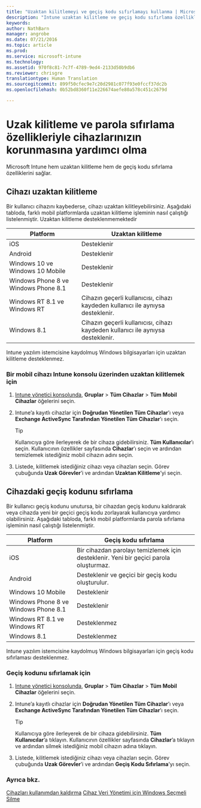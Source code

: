 ```yaml
---
title: "Uzaktan kilitlemeyi ve geçiş kodu sıfırlamayı kullanma | Microsoft Intune"
description: "Intune uzaktan kilitleme ve geçiş kodu sıfırlama özellikleri sunar."
keywords: 
author: NathBarn
manager: angrobe
ms.date: 07/21/2016
ms.topic: article
ms.prod: 
ms.service: microsoft-intune
ms.technology: 
ms.assetid: 970f8c81-7c7f-4789-9ed4-2133d50b9db6
ms.reviewer: chrisgre
translationtype: Human Translation
ms.sourcegitcommit: 899f50cfec9e7c20d2981c077f93e0fccf37dc2b
ms.openlocfilehash: 0b52bd8360f11e226674aefe80a578c451c2679d

---
```

# Uzak kilitleme ve parola sıfırlama özellikleriyle cihazlarınızın korunmasına yardımcı olma
Microsoft Intune hem uzaktan kilitleme hem de geçiş kodu sıfırlama özelliklerini sağlar.

## Cihazı uzaktan kilitleme
Bir kullanıcı cihazını kaybederse, cihazı uzaktan kilitleyebilirsiniz. Aşağıdaki tabloda, farklı mobil platformlarda uzaktan kilitleme işleminin nasıl çalıştığı listelenmiştir. Uzaktan kilitleme desteklenmemektedir

|Platform|Uzaktan kilitleme|
|------------|---------------|
|iOS|Desteklenir|
|Android|Desteklenir|
|Windows 10 ve Windows 10 Mobile|Desteklenir|
|Windows Phone 8 ve Windows Phone 8.1|Desteklenir|
|Windows RT 8.1 ve Windows RT|Cihazın geçerli kullanıcısı, cihazı kaydeden kullanıcı ile aynıysa desteklenir.|
|Windows 8.1|Cihazın geçerli kullanıcısı, cihazı kaydeden kullanıcı ile aynıysa desteklenir.|

Intune yazılım istemcisine kaydolmuş Windows bilgisayarları için uzaktan kilitleme desteklenmez.

### Bir mobil cihazı Intune konsolu üzerinden uzaktan kilitlemek için

1.  [Intune yönetici konsolunda](https://manage.microsoft.com/), **Gruplar** &gt; **Tüm Cihazlar** &gt; **Tüm Mobil Cihazlar** öğelerini seçin.

2.  Intune’a kayıtlı cihazlar için **Doğrudan Yönetilen Tüm Cihazlar**’ı veya **Exchange ActiveSync Tarafından Yönetilen Tüm Cihazlar**’ı seçin.

    > [!TIP]
    > Kullanıcıya göre ilerleyerek de bir cihaza gidebilirsiniz. **Tüm Kullanıcılar**’ı seçin. Kullanıcının özellikler sayfasında **Cihazlar**’ı seçin ve ardından temizlemek istediğiniz mobil cihazın adını seçin.

3.  Listede, kilitlemek istediğiniz cihazı veya cihazları seçin. Görev çubuğunda **Uzak Görevler**’i ve ardından **Uzaktan Kilitleme**’yi seçin.

## Cihazdaki geçiş kodunu sıfırlama
Bir kullanıcı geçiş kodunu unutursa, bir cihazdan geçiş kodunu kaldırarak veya cihazda yeni bir geçici geçiş kodu zorlayarak kullanıcıya yardımcı olabilirsiniz. Aşağıdaki tabloda, farklı mobil platformlarda parola sıfırlama işleminin nasıl çalıştığı listelenmiştir.

|Platform|Geçiş kodu sıfırlama|
|------------|------------------|
|iOS|Bir cihazdan parolayı temizlemek için desteklenir. Yeni bir geçici parola oluşturmaz.|
|Android|Desteklenir ve geçici bir geçiş kodu oluşturulur.|
|Windows 10 Mobile|Desteklenir|
|Windows Phone 8 ve Windows Phone 8.1|Desteklenir|
|Windows RT 8.1 ve Windows RT|Desteklenmez|
|Windows 8.1|Desteklenmez|

Intune yazılım istemcisine kaydolmuş Windows bilgisayarları için geçiş kodu sıfırlaması desteklenmez.

### Geçiş kodunu sıfırlamak için

1.  [Intune yönetici konsolunda](https://manage.microsoft.com/), **Gruplar** &gt; **Tüm Cihazlar** &gt; **Tüm Mobil Cihazlar** öğelerini seçin.

2.  Intune’a kayıtlı cihazlar için **Doğrudan Yönetilen Tüm Cihazlar**’ı veya **Exchange ActiveSync Tarafından Yönetilen Tüm Cihazlar**’ı seçin.

    > [!TIP]
    > Kullanıcıya göre ilerleyerek de bir cihaza gidebilirsiniz. **Tüm Kullanıcılar**’a tıklayın. Kullanıcının özellikler sayfasında **Cihazlar**’a tıklayın ve ardından silmek istediğiniz mobil cihazın adına tıklayın.

3.  Listede, kilitlemek istediğiniz cihazı veya cihazları seçin. Görev çubuğunda **Uzak Görevler**’i ve ardından **Geçiş Kodu Sıfırlama**’yı seçin.


### Ayrıca bkz.
[Cihazları kullanımdan kaldırma](retire-devices-from-microsoft-intune-management.md)
[Cihaz Veri Yönetimi için Windows Seçmeli Silme](http://technet.microsoft.com/library/dn486874.aspx)



<!--HONumber=Sep16_HO2-->


